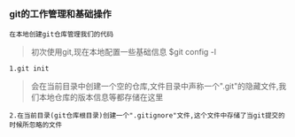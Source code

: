 ### git的工作管理和基础操作

`在本地创建git仓库管理我们的代码`

> 初次使用git,现在本地配置一些基础信息
> $git config -l 

`1.git init`
>会在当前目录中创建一个空的仓库,文件目录中声称一个".git"的隐藏文件,我们本地仓库的版本信息等都存储在这里

`2.在当前目录(git仓库根目录)创建一个".gitignore"文件,这个文件中存储了当git提交的时候所忽略的文件`


